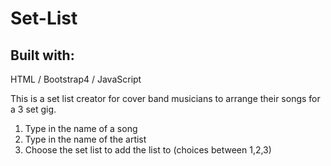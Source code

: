 # Set-List

## Built with:
HTML / Bootstrap4 / JavaScript

This is a set list creator for cover band musicians to arrange their songs for a 3 set gig.

1. Type in the name of a song
2. Type in the name of the artist
3. Choose the set list to add the list to (choices between 1,2,3)
